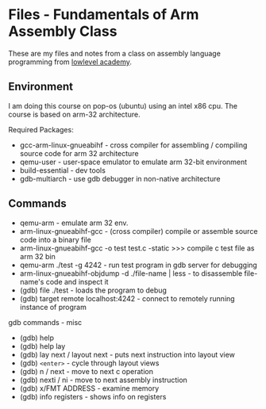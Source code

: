 # Files - Fundamentals of Arm Assembly Class

These are my files and notes from a class on assembly language programming from [lowlevel academy](https://lowlevel.academy).

## Environment

I am doing this course on pop-os (ubuntu) using an intel x86 cpu.  The course is based on arm-32 architecture.

Required Packages:

- gcc-arm-linux-gnueabihf - cross compiler for assembling / compiling source code for arm 32 architecture
- qemu-user - user-space emulator to emulate arm 32-bit environment
- build-essential - dev tools
- gdb-multiarch - use gdb debugger in non-native architecture

## Commands

- qemu-arm - emulate arm 32 env.
- arm-linux-gnueabihf-gcc - (cross compiler) compile or assemble source code into a binary file
- arm-linux-gnueabihf-gcc -o test test.c -static >>> compile c test file as arm 32 bin
- qemu-arm ./test -g 4242 - run test program in gdb server for debugging
- arm-linux-gnueabihf-objdump -d ./file-name | less - to disassemble file-name's code and inspect it
- (gdb) file ./test - loads the program to debug
- (gdb) target remote localhost:4242 - connect to remotely running instance of program

gdb commands - misc

- (gdb) help
- (gdb) help lay
- (gdb) lay next / layout next - puts next instruction into layout view
- (gdb) `<enter>` - cycle through layout views
- (gdb) n / next - move to next c operation
- (gdb) nexti / ni - move to next assembly instruction
- (gdb) x/FMT ADDRESS - examine memory
- (gdb) info registers - shows info on registers

